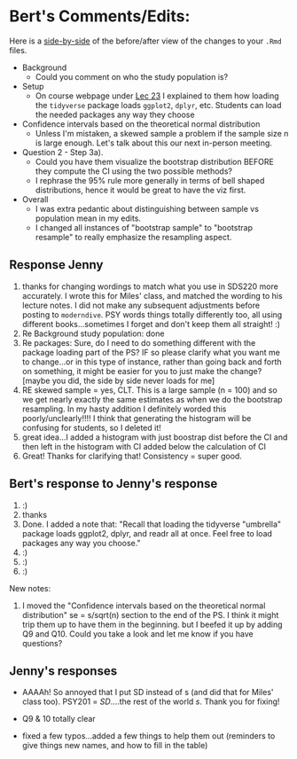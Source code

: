 # Bert's Comments/Edits:

Here is a [side-by-side](https://github.com/rudeboybert/moderndive_labs/pull/10/files?utf8=%E2%9C%93&diff=split&w=1) of the before/after view of the changes to your `.Rmd` files.

* Background
    + Could you comment on who the study population is?
* Setup
    + On course webpage under [Lec 23](https://rudeboybert.github.io/SDS220/#lec_23:_mon_325) I explained to them how loading the `tidyverse` package loads `ggplot2`, `dplyr`, etc. Students can load the needed packages any way they choose
* Confidence intervals based on the theoretical normal distribution
    + Unless I'm mistaken, a skewed sample a problem if the sample size n is large enough. Let's talk about this our next in-person meeting.
* Question 2 - Step 3a).
    + Could you have them visualize the bootstrap distribution BEFORE they compute the CI using the two possible methods?
    + I rephrase the 95% rule more generally in terms of bell shaped distributions, hence it would be great to have the viz first.
* Overall
    + I was extra pedantic about distinguishing between sample vs population mean in my edits. 
    + I changed all instances of "bootstrap sample" to "bootstrap resample" to really emphasize the resampling aspect.
    
## Response Jenny

1. thanks for changing wordings to match what you use in SDS220 more accurately. I wrote this for Miles' class, and matched the wording to his lecture notes. I did not make any subsequent adjustments before posting to `moderndive`. PSY words things totally differently too, all using different books...sometimes I forget and don't keep them all straight! :) 
1. Re Background study population: done
1. Re packages: Sure, do I need to do something different with the package loading part of the PS? IF so please clarify what you want me to change...or in this type of instance, rather than going back and forth on something, it might be easier for you to just make the change? [maybe you did, the side by side never loads for me]
1. RE skewed sample = yes, CLT. This is a large sample (n = 100) and so we get nearly exactly the same estimates as when we do the bootstrap resampling. In my hasty addition I  definitely worded this poorly/unclearly!!!! I think that generating the histogram will be confusing for students, so I deleted it! 
1. great idea...I added a histogram with just boostrap dist before the CI and then left in the histogram with CI added below the calculation of CI
1. Great! Thanks for clarifying that! Consistency = super good. 
    
## Bert's response to Jenny's response

1. :)
1. thanks
1. Done. I added a note that: "Recall that loading the tidyverse "umbrella" package loads ggplot2, dplyr, and readr all at once. Feel free to load packages any way you choose." 
1. :)
1. :)
1. :)

New notes:

1. I moved the "Confidence intervals based on the theoretical normal distribution" se = s/sqrt(n) section to the end of the PS. I think it might trip them up to have them in the beginning. but I beefed it up by adding Q9 and Q10. Could you take a look and let me know if you have questions?

## Jenny's responses
- AAAAh! So annoyed that I put SD instead of s (and did that for Miles' class too). PSY201 = *SD*....the rest of the world *s*. Thank you for fixing! 

- Q9 & 10 totally clear

- fixed a few typos...added a few things to help them out (reminders to give things new names, and how to fill in the table)

